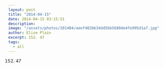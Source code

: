 ```yaml
---
layout: post
title: "2014-04-15"
date: 2014-04-15 03:15:51
description: 
image: "/assets/photos/201404/aeef402bb34dd5bb5680de4fe995d1a7.jpg"
author: Elise Plain
excerpt: 152. 47
tags: 
  - all
---
```


152. 47
<p></p>
